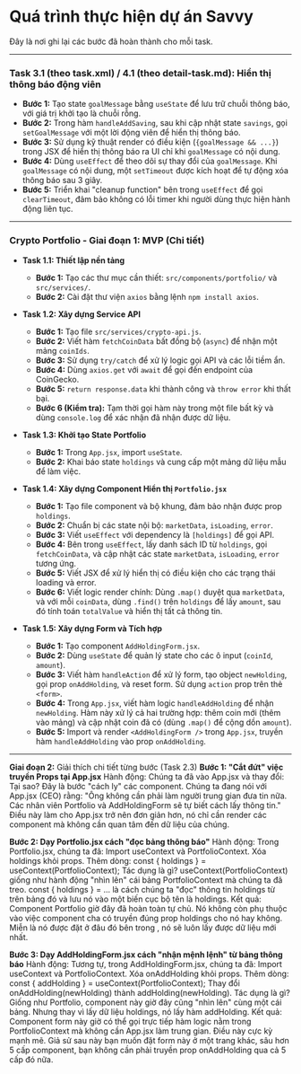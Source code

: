# Quá trình thực hiện dự án Savvy

Đây là nơi ghi lại các bước đã hoàn thành cho mỗi task.

---

### Task 3.1 (theo task.xml) / 4.1 (theo detail-task.md): Hiển thị thông báo động viên

- **Bước 1:** Tạo state `goalMessage` bằng `useState` để lưu trữ chuỗi thông báo, với giá trị khởi tạo là chuỗi rỗng.
- **Bước 2:** Trong hàm `handleAddSaving`, sau khi cập nhật state `savings`, gọi `setGoalMessage` với một lời động viên để hiển thị thông báo.
- **Bước 3:** Sử dụng kỹ thuật render có điều kiện (`{goalMessage && ...}`) trong JSX để hiển thị thông báo ra UI chỉ khi `goalMessage` có nội dung.
- **Bước 4:** Dùng `useEffect` để theo dõi sự thay đổi của `goalMessage`. Khi `goalMessage` có nội dung, một `setTimeout` được kích hoạt để tự động xóa thông báo sau 3 giây.
- **Bước 5:** Triển khai "cleanup function" bên trong `useEffect` để gọi `clearTimeout`, đảm bảo không có lỗi timer khi người dùng thực hiện hành động liên tục.

---

### Crypto Portfolio - Giai đoạn 1: MVP (Chi tiết)

- **Task 1.1: Thiết lập nền tảng**
    - **Bước 1:** Tạo các thư mục cần thiết: `src/components/portfolio/` và `src/services/`.
    - **Bước 2:** Cài đặt thư viện `axios` bằng lệnh `npm install axios`.

- **Task 1.2: Xây dựng Service API**
    - **Bước 1:** Tạo file `src/services/crypto-api.js`.
    - **Bước 2:** Viết hàm `fetchCoinData` bất đồng bộ (`async`) để nhận một mảng `coinIds`.
    - **Bước 3:** Sử dụng `try/catch` để xử lý logic gọi API và các lỗi tiềm ẩn.
    - **Bước 4:** Dùng `axios.get` với `await` để gọi đến endpoint của CoinGecko.
    - **Bước 5:** `return response.data` khi thành công và `throw error` khi thất bại.
    - **Bước 6 (Kiểm tra):** Tạm thời gọi hàm này trong một file bất kỳ và dùng `console.log` để xác nhận đã nhận được dữ liệu.

- **Task 1.3: Khởi tạo State Portfolio**
    - **Bước 1:** Trong `App.jsx`, import `useState`.
    - **Bước 2:** Khai báo state `holdings` và cung cấp một mảng dữ liệu mẫu để làm việc.

- **Task 1.4: Xây dựng Component Hiển thị `Portfolio.jsx`**
    - **Bước 1:** Tạo file component và bộ khung, đảm bảo nhận được prop `holdings`.
    - **Bước 2:** Chuẩn bị các state nội bộ: `marketData`, `isLoading`, `error`.
    - **Bước 3:** Viết `useEffect` với dependency là `[holdings]` để gọi API.
    - **Bước 4:** Bên trong `useEffect`, lấy danh sách ID từ `holdings`, gọi `fetchCoinData`, và cập nhật các state `marketData`, `isLoading`, `error` tương ứng.
    - **Bước 5:** Viết JSX để xử lý hiển thị có điều kiện cho các trạng thái loading và error.
    - **Bước 6:** Viết logic render chính: Dùng `.map()` duyệt qua `marketData`, và với mỗi `coinData`, dùng `.find()` trên `holdings` để lấy `amount`, sau đó tính toán `totalValue` và hiển thị tất cả thông tin.

- **Task 1.5: Xây dựng Form và Tích hợp**
    - **Bước 1:** Tạo component `AddHoldingForm.jsx`.
    - **Bước 2:** Dùng `useState` để quản lý state cho các ô input (`coinId`, `amount`).
    - **Bước 3:** Viết hàm `handleAction` để xử lý form, tạo object `newHolding`, gọi prop `onAddHolding`, và reset form. Sử dụng `action` prop trên thẻ `<form>`.
    - **Bước 4:** Trong `App.jsx`, viết hàm logic `handleAddHolding` để nhận `newHolding`. Hàm này xử lý cả hai trường hợp: thêm coin mới (thêm vào mảng) và cập nhật coin đã có (dùng `.map()` để cộng dồn `amount`).
    - **Bước 5:** Import và render `<AddHoldingForm />` trong `App.jsx`, truyền hàm `handleAddHolding` vào prop `onAddHolding`.
---

**Giai đoạn 2:** 
Giải thích chi tiết từng bước (Task 2.3)
**Bước 1: "Cắt đứt" việc truyền Props tại App.jsx**
Hành động: Chúng ta đã vào App.jsx và thay đổi:
Tại sao? Đây là bước "cách ly" các component. Chúng ta đang nói với App.jsx (CEO) rằng: "Ông không cần phải làm người trung gian đưa tin nữa. Các nhân viên Portfolio và AddHoldingForm sẽ tự biết cách lấy thông tin." Điều này làm cho App.jsx trở nên đơn giản hơn, nó chỉ cần render các component mà không cần quan tâm đến dữ liệu của chúng.

**Bước 2: Dạy Portfolio.jsx cách "đọc bảng thông báo"**
Hành động: Trong Portfolio.jsx, chúng ta đã:
Import useContext và PortfolioContext.
Xóa holdings khỏi props.
Thêm dòng: const { holdings } = useContext(PortfolioContext);
Tác dụng là gì?
useContext(PortfolioContext) giống như hành động "nhìn lên" cái bảng PortfolioContext mà chúng ta đã treo.
const { holdings } = ... là cách chúng ta "đọc" thông tin holdings từ trên bảng đó và lưu nó vào một biến cục bộ tên là holdings.
Kết quả: Component Portfolio giờ đây đã hoàn toàn tự chủ. Nó không còn phụ thuộc vào việc component cha có truyền đúng prop holdings cho nó hay không. Miễn là nó được đặt ở đâu đó bên trong <PortfolioProvider>, nó sẽ luôn lấy được dữ liệu mới nhất.

**Bước 3: Dạy AddHoldingForm.jsx cách "nhận mệnh lệnh" từ bảng thông báo**
Hành động: Tương tự, trong AddHoldingForm.jsx, chúng ta đã:
Import useContext và PortfolioContext.
Xóa onAddHolding khỏi props.
Thêm dòng: const { addHolding } = useContext(PortfolioContext);
Thay đổi onAddHolding(newHolding) thành addHolding(newHolding).
Tác dụng là gì?
Giống như Portfolio, component này giờ đây cũng "nhìn lên" cùng một cái bảng.
Nhưng thay vì lấy dữ liệu holdings, nó lấy hàm addHolding.
Kết quả: Component form này giờ có thể gọi trực tiếp hàm logic nằm trong PortfolioContext mà không cần App.jsx làm trung gian. Điều này cực kỳ mạnh mẽ. Giả sử sau này bạn muốn đặt form này ở một trang khác, sâu hơn 5 cấp component, bạn không cần phải truyền prop onAddHolding qua cả 5 cấp đó nữa.
